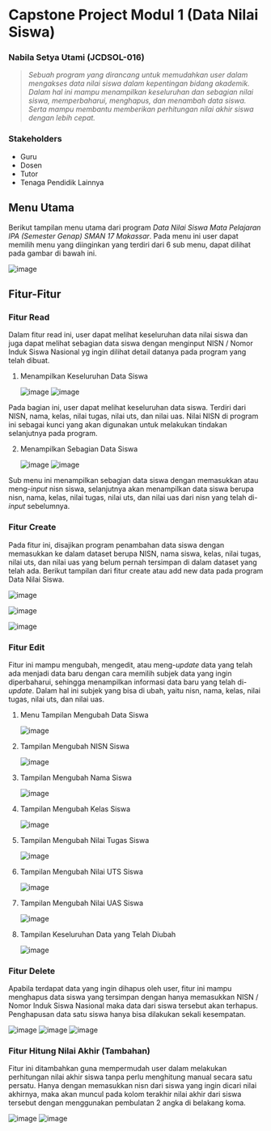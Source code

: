 # **Capstone Project Modul 1 (Data Nilai Siswa)**
### Nabila Setya Utami (JCDSOL-016)

> *Sebuah program yang dirancang untuk memudahkan user dalam mengakses data nilai siswa dalam kepentingan bidang akademik. Dalam hal ini mampu menampilkan keseluruhan dan sebagian nilai siswa, memperbaharui, menghapus, dan menambah data siswa. Serta mampu membantu memberikan perhitungan nilai akhir siswa dengan lebih cepat.*

### Stakeholders
- Guru
- Dosen
- Tutor
- Tenaga Pendidik Lainnya

## **Menu Utama**
Berikut tampilan menu utama dari program *Data Nilai Siswa Mata Pelajaran IPA (Semester Genap) SMAN 17 Makassar*. Pada menu ini user dapat memilih menu yang diinginkan yang terdiri dari 6 sub menu, dapat dilihat pada gambar di bawah ini. 

   ![image](https://github.com/user-attachments/assets/77cb2a7c-7f8d-4085-8819-83421e10ee3d)

## **Fitur-Fitur**
### **Fitur Read**
Dalam fitur read ini, user dapat melihat keseluruhan data nilai siswa dan juga dapat melihat sebagian data siswa dengan menginput NISN / Nomor Induk Siswa Nasional yg ingin dilihat detail datanya pada program yang telah dibuat.
1. Menampilkan Keseluruhan Data Siswa 

   ![image](https://github.com/user-attachments/assets/049e6a2e-4f6e-4de7-81c6-8072c4e70523)
   ![image](https://github.com/user-attachments/assets/155b56c6-f40c-44b7-b969-d70fee18ad5d)

Pada bagian ini, user dapat melihat keseluruhan data siswa. Terdiri dari NISN, nama, kelas, nilai tugas, nilai uts, dan nilai uas. Nilai NISN di program ini sebagai kunci yang akan digunakan untuk melakukan tindakan selanjutnya pada program.

2. Menampilkan Sebagian Data Siswa 

   ![image](https://github.com/user-attachments/assets/4dd225f0-bd38-44c5-86af-6a0fdb160acd)
   ![image](https://github.com/user-attachments/assets/a4edb366-fb1d-4655-ad90-0a41d13020e8)

Sub menu ini menampilkan sebagian data siswa dengan memasukkan atau meng-*input* nisn siswa, selanjutnya akan menampilkan data siswa berupa nisn, nama, kelas, nilai tugas, nilai uts, dan nilai uas dari nisn yang telah di-*input* sebelumnya.

### **Fitur Create**
Pada fitur ini, disajikan program penambahan data siswa dengan memasukkan ke dalam dataset berupa NISN, nama siswa, kelas, nilai tugas, nilai uts, dan nilai uas yang belum pernah tersimpan di dalam dataset yang telah ada. Berikut tampilan dari fitur create atau add new data pada program Data Nilai Siswa.

   ![image](https://github.com/user-attachments/assets/539749f0-a19d-4e31-b5d9-4e61bd801956)
   
   ![image](https://github.com/user-attachments/assets/2b59f321-5e67-4be8-9837-a9ff30580cdf)
   
   ![image](https://github.com/user-attachments/assets/0ad31f46-0149-4ddd-b42f-80f58758e6a3)


### **Fitur Edit**
Fitur ini mampu mengubah, mengedit, atau meng-*update* data yang telah ada menjadi data baru dengan cara memilih subjek data yang ingin diperbaharui, sehingga menampilkan informasi data baru yang telah di-*update*. Dalam hal ini subjek yang bisa di ubah, yaitu nisn, nama, kelas, nilai tugas, nilai uts, dan nilai uas.

1. Menu Tampilan Mengubah Data Siswa 

   ![image](https://github.com/user-attachments/assets/22aa0a9e-e4b8-4d8c-9c8a-c3a37811df75)
   
2. Tampilan Mengubah NISN Siswa

   ![image](https://github.com/user-attachments/assets/65809281-1473-4532-8a43-26b940f58df1)
   
3. Tampilan Mengubah Nama Siswa

   ![image](https://github.com/user-attachments/assets/a6fc6e11-e338-43b3-81c5-ccf7cd7839d9)
   
4. Tampilan Mengubah Kelas Siswa

   ![image](https://github.com/user-attachments/assets/c887f26f-653b-48ad-a79d-abca067870ad)
   
5. Tampilan Mengubah Nilai Tugas Siswa
  
   ![image](https://github.com/user-attachments/assets/dde25d02-97ce-421b-a0f8-34cf4adb9387)
   
6. Tampilan Mengubah Nilai UTS Siswa

   ![image](https://github.com/user-attachments/assets/16b8b359-9e2d-45db-af17-00906af7e88c)
   
7. Tampilan Mengubah Nilai UAS Siswa

   ![image](https://github.com/user-attachments/assets/25518db4-8d33-4826-afef-a99b9de640ad)
   
8. Tampilan Keseluruhan Data yang Telah Diubah

   ![image](https://github.com/user-attachments/assets/d91dc46a-f6b4-4638-9b88-8b208d73e0d7)

### **Fitur Delete**
Apabila terdapat data yang ingin dihapus oleh user, fitur ini mampu menghapus data siswa yang tersimpan dengan hanya memasukkan NISN / Nomor Induk Siswa Nasional maka data dari siswa tersebut akan terhapus. Penghapusan data satu siswa hanya bisa dilakukan sekali kesempatan.

   ![image](https://github.com/user-attachments/assets/ab097916-343d-4e7b-bc0f-6370641618e0)
   ![image](https://github.com/user-attachments/assets/ffb091b2-6002-492d-9224-95f5370ee07a)
   ![image](https://github.com/user-attachments/assets/18c9ebb8-b864-48cc-8a26-5f03a25a3f91)

### **Fitur Hitung Nilai Akhir (Tambahan)**
Fitur ini ditambahkan guna mempermudah user dalam melakukan perhitungan nilai akhir siswa tanpa perlu menghitung manual secara satu persatu. Hanya dengan memasukkan nisn dari siswa yang ingin dicari nilai akhirnya, maka akan muncul pada kolom terakhir nilai akhir dari siswa tersebut dengan menggunakan pembulatan 2 angka di belakang koma.

   ![image](https://github.com/user-attachments/assets/fa6a1ee6-46a5-4d42-ac70-0aa592c6fc2a)
   ![image](https://github.com/user-attachments/assets/1f06d183-46d6-4abc-910d-be96192d75b6)
